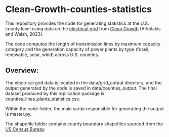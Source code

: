 # Clean-Growth-counties-statistics
This repository provides the code for generating statistics at the U.S. county level using data on the [electrical grid](https://www.dropbox.com/scl/fi/fj879h77amgso5kefeh3s/Replication_Grid.zip?rlkey=lha5an6ypha7xzrghl20vg602&e=1&dl=0) from [Clean Growth](https://static1.squarespace.com/static/5b4b997eda02bc592b5131cd/t/64e38ceeb5dae75b3b9cb7e3/1692634362860/CleanGrowth.pdf) (Arkolakis and Walsh, 2023). 

The code computes the length of transmission lines by maximum capacity category and the generation capacity of power plants by type (fossil, renewable, solar, wind) across U.S. counties.  

## Overview:
The electrical grid data is located in the data/grid_output directory, and the output generated by the code is saved in data/counties_output. The final dataset produced by this replication package is counties_lines_plants_statistics.csv.

Within the code folder, the main script responsible for generating the output is master.py.

The shapefile folder contains county boundary shapefiles sourced from the [US Census Bureau](https://www.census.gov/geographies/mapping-files/time-series/geo/cartographic-boundary.2023.html#list-tab-1883739534)








